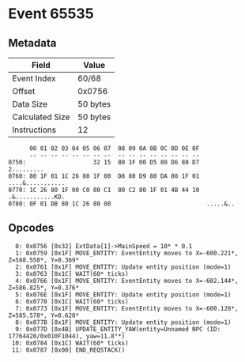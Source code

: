 # Event 65535

## Metadata

| Field           | Value    |
|-----------------|----------|
| Event Index     | 60/68    |
| Offset          | 0x0756   |
| Data Size       | 50 bytes |
| Calculated Size | 50 bytes |
| Instructions    | 12       |

```
      00 01 02 03 04 05 06 07  08 09 0A 0B 0C 0D 0E 0F
      -- -- -- -- -- -- -- --  -- -- -- -- -- -- -- --
0750:                   32 15  80 1F 00 D5 80 D6 80 D7        2.........
0760: 80 1F 01 1C 26 80 1F 00  D8 80 D9 80 DA 80 1F 01  ....&...........
0770: 1C 26 80 1F 00 C0 80 C1  80 C2 80 1F 01 4B 44 10  .&...........KD.
0780: 0F 01 DB 80 1C 26 80 00                           .....&..        
```

## Opcodes

```
  0: 0x0756 [0x32] ExtData[1]->MainSpeed = 10* * 0.1
  1: 0x0759 [0x1F] MOVE_ENTITY: EventEntity moves to X=-600.221*, Z=588.558*, Y=0.369*
  2: 0x0761 [0x1F] MOVE_ENTITY: Update entity position (mode=1)
  3: 0x0763 [0x1C] WAIT(60* ticks)
  4: 0x0766 [0x1F] MOVE_ENTITY: EventEntity moves to X=-602.144*, Z=586.825*, Y=0.376*
  5: 0x076E [0x1F] MOVE_ENTITY: Update entity position (mode=1)
  6: 0x0770 [0x1C] WAIT(60* ticks)
  7: 0x0773 [0x1F] MOVE_ENTITY: EventEntity moves to X=-600.128*, Z=585.578*, Y=0.628*
  8: 0x077B [0x1F] MOVE_ENTITY: Update entity position (mode=1)
  9: 0x077D [0x4B] UPDATE_ENTITY_YAW(entity=Unnamed NPC (ID: 17764420/0x010F1044), yaw=11.8°*)
 10: 0x0784 [0x1C] WAIT(60* ticks)
 11: 0x0787 [0x00] END_REQSTACK()
```

